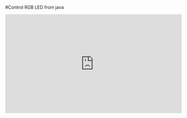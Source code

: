#Control RGB LED from java
<iframe width="560" height="315" src="https://www.youtube.com/embed/dNsjPK-1Aoc" frameborder="0" allowfullscreen></iframe>
